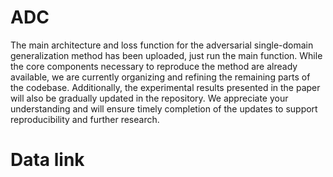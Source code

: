 # ADC
The main architecture and loss function for the adversarial single-domain generalization method has been uploaded, just run the main function.
While the core components necessary to reproduce the method are already available, we are currently organizing and refining the remaining parts of the codebase. Additionally, the experimental results presented in the paper will also be gradually updated in the repository. We appreciate your understanding and will ensure timely completion of the updates to support reproducibility and further research.
# Data link

